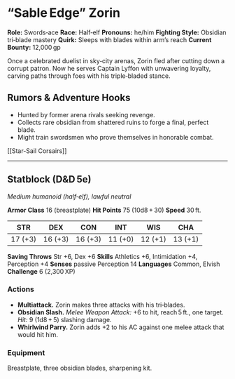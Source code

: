 # “Sable Edge” Zorin

**Role:** Swords‑ace
**Race:** Half‑elf
**Pronouns:** he/him
**Fighting Style:** Obsidian tri‑blade mastery
**Quirk:** Sleeps with blades within arm’s reach
**Current Bounty:** 12,000 gp

Once a celebrated duelist in sky‑city arenas, Zorin fled after cutting down a corrupt patron. Now he serves Captain Lyffon with unwavering loyalty, carving paths through foes with his triple‑bladed stance.

## Rumors & Adventure Hooks

* Hunted by former arena rivals seeking revenge.
* Collects rare obsidian from shattered ruins to forge a final, perfect blade.
* Might train swordsmen who prove themselves in honorable combat.

[[Star-Sail Corsairs]]

---

## Statblock (D\&D 5e)

*Medium humanoid (half‑elf), lawful neutral*

**Armor Class** 16 (breastplate)
**Hit Points** 75 (10d8 + 30)
**Speed** 30 ft.

|   STR   |   DEX   |   CON   |   INT   |   WIS   |   CHA   |
| :-----: | :-----: | :-----: | :-----: | :-----: | :-----: |
| 17 (+3) | 16 (+3) | 16 (+3) | 11 (+0) | 12 (+1) | 13 (+1) |

**Saving Throws** Str +6, Dex +6
**Skills** Athletics +6, Intimidation +4, Perception +4
**Senses** passive Perception 14
**Languages** Common, Elvish
**Challenge** 6 (2,300 XP)

### Actions

* **Multiattack.** Zorin makes three attacks with his tri‑blades.
* **Obsidian Slash.** *Melee Weapon Attack:* +6 to hit, reach 5 ft., one target. *Hit:* 9 (1d8 + 5) slashing damage.
* **Whirlwind Parry.** Zorin adds +2 to his AC against one melee attack that would hit him.

### Equipment

Breastplate, three obsidian blades, sharpening kit.
